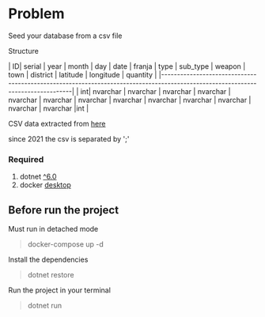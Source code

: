 # Problem



Seed your database from a csv file

Structure

| ID| serial | year | month | day | date | franja | type | sub_type | weapon | town | district | latitude | longitude | quantity |
|--------------------------------------------------------------------------------------------------------------------------------|
| int| nvarchar | nvarchar | nvarchar | nvarchar | nvarchar | nvarchar | nvarchar | nvarchar | nvarchar | nvarchar | nvarchar | nvarchar | nvarchar |int |

CSV data extracted from <a href="https://data.buenosaires.gob.ar/dataset/delitos/resource/3a691e3e-6df9-412b-a300-6c611733c2c2">here</a>
<p> since 2021 the csv is separated by ';' </p>

<h3> Required </h3>

1. dotnet <a href="https://dotnet.microsoft.com/es-es/download">^6.0<a/>
2. docker <a href="https://www.docker.com/products/docker-desktop/"> desktop </a>

<h2> Before run the project</h2>

Must run in detached mode
> docker-compose up -d

Install the dependencies
> dotnet restore

Run the project in your terminal
> dotnet run